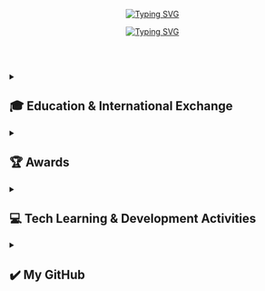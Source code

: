 <div align="center"> 
 
[![Typing SVG](https://readme-typing-svg.herokuapp.com?font=Caveat&color=585858&size=45&center=true&vCenter=true&width=1000&height=53&lines=%E3%80%80%E3%80%80+If+you+can+dream+it,+you+can+do+it.+%E3%80%80%E3%80%80)](https://git.io/typing-svg)

[![Typing SVG](https://readme-typing-svg.herokuapp.com?font=Diphylleia&color=CD5C5C&size=60&center=true&vCenter=true&width=1000&height=53&lines=%E3%80%80%E3%80%80+Hi,+I'm+Sumi+Lim!+%E3%80%80%E3%80%80)](https://git.io/typing-svg)

</div>

<br><br>

<div align="left"> 

<details>
<summary><h2>🎓 Education & International Exchange</h2></summary>
 
### ✨ Hansung University
- **Period:** March 2022 – Present
- **Degree:** B.Sc. in Computer Science & Engineering
- **Scholarship:** 2024학년도 1학기 **우수한성역량장학금** 수혜 <br><br>

### ✨ University of Minnesota Duluth
- **Period:** July 7 – August 1, 2025
- **Program:** CAHSS Summer Institute ***Mosaic of Voices***
- **Activities:**  
  - 스토리텔링 기반 정규 수업 이수 (학점 인정)
  - 미국 현지 대학생 및 다양한 국적의 참가자들과 영어 협업 과제 수행
  - 문화 교류 활동 참여 및 다큐멘터리 영상 공동 기획·제작
</details>
<details>
<summary><h2>🏆 Awards</h2></summary>

### ✨ 2025 CISCO Innovation Challenge
- **Award Date:** April 29, 2025
- **Honor:** **장려상** 수상
<table style="border-collapse: collapse;">
  <tr>
    <td style="border: 1px solid #ccc;"><img src="https://github.com/user-attachments/assets/a53218ea-b158-4554-b53c-66f9edbec1d1" style="height: 200px; object-fit: contain;"></td>
    <td style="border: 1px solid #ccc;"><img src="https://github.com/user-attachments/assets/c0a5227d-c982-47b4-84a8-5cd8ed386fad" style="height: 200px; object-fit: contain;"></td>
    <td style="border: 1px solid #ccc;"><img src="https://github.com/user-attachments/assets/219b1d33-a549-4e25-8f5a-8103c603ea07" style="height: 200px; object-fit: contain;"></td>
  </tr>
</table>
</details>
<details>
<summary><h2>💻 Tech Learning & Development Activities</h2></summary>

### ✨ 한성대학교 정동아리 DC&M
- **Period:** 2023년 1학기 ~ 현재
- **Role:** 회장 (2024년 2학기 ~ 현재), 동아리원 (2023년 1학기 ~ 현재)
- **Contributions:** <br>
  - 동아리 운영 및 관리
  - 전공 관련 스터디 세션 기획 및 참여 <br>
  - 교외 공모전 및 해커톤 참여 독려 및 지원 <br><br>

### ✨ 한성대학교 학술소모임 POCS
- **Period:** 2024년 2학기 ~ 현재
- **Role:** 소모임원
- **Contributions:** <br>
  - 전공 이론 및 실습 중심 스터디 참여 <br><br>

### ✨ 9oormthonUNIV 3기, Hosted by Kakao & Goorm
- **Period:** 2024학년 2학기
- **Role:** 프론트엔드 미르미 (참가자)
- **Contributions:** <br>
  - 다양한 대학의 다른 파트 (기획/디자인/프론트/백엔드) 학생들과 팀 구성 후 해커톤 참여 <br>
  - 프론트엔드 주요 기능 개발 및 UI 구현   <br>
  - [프로젝트 레포지토리](https://github.com/9oormthon-univ/2024_DANPOONG_TEAM_18_FE)  <br><br>

### ✨ 2025 CISCO Innovation Challenge, Hosted by CISCO
- **Period:** 2024년 12월 ~ 2025년 4월
- **Role:** 아이디어톤 및 해커톤 참가자
- **Contributions:** <br>
  - 선정 아이디어를 기반으로 기획·설계 및 구현 협업 <br>
  - 고흥 군청 웹 공지 크롤링/저장소 업데이트 API 개발
  - Cisco 장비를 통한 관리자 호출/알림 기능 개발 <br>
  - [프로젝트 레포지토리](https://github.com/HSU-ThePathWeAreGoingToWalk) <br>
  - [프로젝트 시연 영상](https://www.youtube.com/watch?v=U0sf83A_tq0) <br>
- **Honor:** **장려상** 수상 <br><br>

### ✨ 2025 관광데이터 활용 공모전, Hosted by 한국관광공사 & Kakao
- **Period:** 2025년 4월 ~ 2025년 11월
- **Role:** 공모전 참가자 (팀장, 백엔드 개발)
- **Contributions:** <br>
  - 선정 아이디어를 기반으로 기획·설계 및 구현 협업 <br>
  - 장소 및 루트 관련 API 개발
  - AI 기반 추천 루트 생성 API 개발 (GPT + Tmap 연동) <br>
  - 루트 시작 시 현재 위치 기반 구간별 대중교통 단계별 길찾기 API 개발 <br>
  - TourAPI 연동으로 연계 관광지 정보 DB 업데이트 및 제공 <br>
  - [프로젝트 레포지토리](https://github.com/HSU-MEY) <br><br>

### ✨ 한성대학교 웹프로그래밍 기초 교과목 교육 조교 (TA)
- **Period:** 2025년 2학기
- **Role:** 교육 조교 (TA)
- **Contributions:** <br>
  - 수강생 질의 응답 지원 (이메일)
  - 실습 문제 풀이 및 수업 보조 진행

</details>
<details>
<summary><h2>✔️ My GitHub</h2></summary>

![Top Langs](https://github-readme-stats.vercel.app/api/top-langs/?username=sumi-03\&langs_count=5&layout=donut&bg_color=ededed&icon_color=cd5c5c&text_color=000000&title_color=585858) <br>
![sumi-03's GitHub stats](https://github-readme-stats.vercel.app/api?username=sumi-03\&rank_icon=github&bg_color=ededed&icon_color=cd5c5c&text_color=000000&title_color=585858&show_icons=true)

<a href="https://www.gitanimals.org/en_US?utm_medium=image&utm_source=sumi-03&utm_content=farm">
<img
  src="https://render.gitanimals.org/farms/sumi-03"
  width="600"
  height="300"
/>
</a>

</details>

</div>
